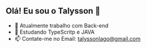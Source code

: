 ## Olá! Eu sou o Talysson  👋

- 🔭 Atualmente trabalho com Back-end  
- 🌱 Estudando TypeScritp e JAVA
- 📫 Contate-me no Email: talyssonlago@gmail.com
